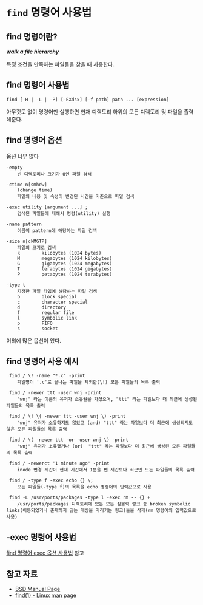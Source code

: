 # `find` 명령어 사용법

## find 명령어란?

_**walk a file hierarchy**_

특정 조건을 만족하는 파일들을 찾을 때 사용한다.

## find 명령어 사용법

    find [-H | -L | -P] [-EXdsx] [-f path] path ... [expression]

아무것도 없이 명령어만 실행하면 현재 디렉토리 하위의 모든 디렉토리 및 파일을 출력해준다.

## find 명령어 옵션

옵션 너무 많다

	-empty
        빈 디렉토리나 크기가 0인 파일 검색

    -ctime n[smhdw]
        (change time)
        파일의 내용 및 속성이 변경된 시간을 기준으로 파일 검색

    -exec utility [argument ...] ;
        검색된 파일들에 대해서 명령(utility) 실행
		 
    -name pattern
        이름이 pattern에 해당하는 파일 검색

    -size n[ckMGTP]
        파일의 크기로 검색
        k	     kilobytes (1024 bytes)
        M	     megabytes (1024 kilobytes)
        G	     gigabytes (1024 megabytes)
        T	     terabytes (1024 gigabytes)
        P	     petabytes (1024 terabytes)

    -type t
        지정한 파일 타입에 해당하는 파일 검색
        b	     block special
        c	     character special
        d	     directory
        f	     regular file
        l	     symbolic link
        p	     FIFO
        s	     socket

이외에 많은 옵션이 있다.


## find 명령어 사용 예시

     find / \! -name "*.c" -print
        파일명이 '.c'로 끝나는 파일을 제외한(\!) 모든 파일들의 목록 출력

     find / -newer ttt -user wnj -print
        "wnj" 라는 이름의 유저가 소유권을 가졌으며, "ttt" 라는 파일보다 더 최근에 생성된 파일들의 목록 출력 

     find / \! \( -newer ttt -user wnj \) -print
        "wnj" 유저가 소유하지도 않았고 (and) "ttt" 라는 파일보다 더 최근에 생성되지도 않은 모든 파일들의 목록 출력

     find / \( -newer ttt -or -user wnj	\) -print
        "wnj" 유저가 소유했거나 (or)  "ttt" 라는 파일보다 더 최근에 생성된 모든 파일들의 목록 출력

     find / -newerct '1	minute ago' -print
        inode 변경 시간이 현재 시간에서 1분을 뺀 시간보다 최근인 모든 파일들의 목록 출력 

     find / -type f -exec echo {} \;
        모든 파일들(-type f)의 목록을 echo 명령어의 입력값으로 사용

     find -L /usr/ports/packages -type l -exec rm -- {}	+
        /usr/ports/packages 디렉토리에 있는 모든 심볼릭 링크 중 broken symbolic links(이동되었거나 존재하지 않는 대상을 가리키는 링크)들을 삭제(rm 명령어의 입력값으로 사용)

## -exec 명령어 사용법

[find 명령어 exec 옵션 사용법](./find_%EB%AA%85%EB%A0%B9%EC%96%B4_exec_%EC%98%B5%EC%85%98_%EC%82%AC%EC%9A%A9%EB%B2%95(%ED%8A%B9%EC%A0%95_%ED%8C%8C%EC%9D%BC_%EB%AC%B8%EC%9E%90%EC%97%B4_%EC%B9%98%ED%99%98).md) 참고

## 참고 자료
- [BSD Manual Page](https://www.freebsd.org/cgi/man.cgi?find(1))
- [find(1) - Linux man page](https://linux.die.net/man/1/find)